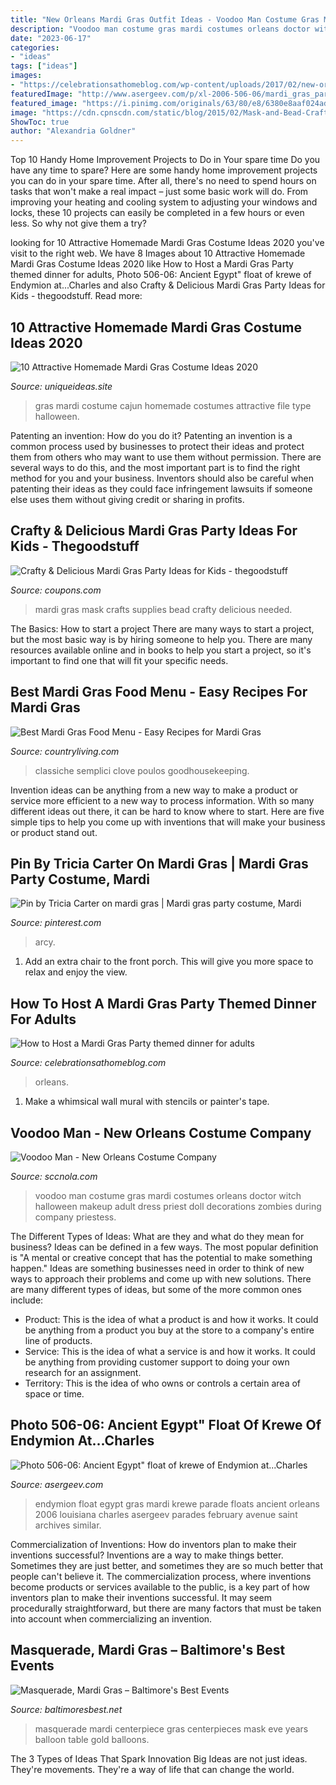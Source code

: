 ```yaml
---
title: "New Orleans Mardi Gras Outfit Ideas - Voodoo Man Costume Gras Mardi Costumes Orleans Doctor Witch Halloween Makeup Adult Dress Priest Doll Decorations Zombies During Company Priestess"
description: "Voodoo man costume gras mardi costumes orleans doctor witch halloween makeup adult dress priest doll decorations zombies during company priestess"
date: "2023-06-17"
categories:
- "ideas"
tags: ["ideas"]
images:
- "https://celebrationsathomeblog.com/wp-content/uploads/2017/02/new-orleans-theme-menu.jpg"
featuredImage: "http://www.asergeev.com/p/xl-2006-506-06/mardi_gras_parades-ancient_egypt_float_krewe_endymion.jpg"
featured_image: "https://i.pinimg.com/originals/63/80/e8/6380e8aaf024ad06963e8fb9a0c96510.png"
image: "https://cdn.cpnscdn.com/static/blog/2015/02/Mask-and-Bead-Crafts.jpg"
ShowToc: true
author: "Alexandria Goldner"
---
```



Top 10 Handy Home Improvement Projects to Do in Your spare time
Do you have any time to spare? Here are some handy home improvement projects you can do in your spare time. After all, there's no need to spend hours on tasks that won't make a real impact – just some basic work will do. From improving your heating and cooling system to adjusting your windows and locks, these 10 projects can easily be completed in a few hours or even less. So why not give them a try?

	

		
looking for 10 Attractive Homemade Mardi Gras Costume Ideas 2020 you've visit to the right web. We have 8 Images about 10 Attractive Homemade Mardi Gras Costume Ideas 2020 like How to Host a Mardi Gras Party themed dinner for adults, Photo 506-06: Ancient Egypt&quot; float of krewe of Endymion at...Charles and also Crafty &amp; Delicious Mardi Gras Party Ideas for Kids - thegoodstuff. Read more:
		
    
## 10 Attractive Homemade Mardi Gras Costume Ideas 2020

<img loading=lazy src="https://www.uniqueideas.site/wp-content/uploads/104-best-mardi-gras-costume-ideas-images-on-pinterest-wigs.jpg" onerror="this.onerror=null;this.src='https://tse1.mm.bing.net/th?id=OIP.tuscF_dMvV4c4hgiS4zjvAHaLJ&amp;pid=15.1';" alt="10 Attractive Homemade Mardi Gras Costume Ideas 2020">

_Source: uniqueideas.site_

>gras mardi costume cajun homemade costumes attractive file type halloween. 

	

Patenting an invention: How do you do it?
Patenting an invention is a common process used by businesses to protect their ideas and protect them from others who may want to use them without permission. There are several ways to do this, and the most important part is to find the right method for you and your business. Inventors should also be careful when patenting their ideas as they could face infringement lawsuits if someone else uses them without giving credit or sharing in profits.

    
## Crafty &amp; Delicious Mardi Gras Party Ideas For Kids - Thegoodstuff

<img loading=lazy src="https://cdn.cpnscdn.com/static/blog/2015/02/Mask-and-Bead-Crafts.jpg" onerror="this.onerror=null;this.src='https://tse1.mm.bing.net/th?id=OIP.K9iV951XqbKy4hN7OHkP9gHaE1&amp;pid=15.1';" alt="Crafty &amp; Delicious Mardi Gras Party Ideas for Kids - thegoodstuff">

_Source: coupons.com_

>mardi gras mask crafts supplies bead crafty delicious needed. 

	

The Basics: How to start a project
There are many ways to start a project, but the most basic way is by hiring someone to help you. There are many resources available online and in books to help you start a project, so it's important to find one that will fit your specific needs.

    
## Best Mardi Gras Food Menu - Easy Recipes For Mardi Gras

<img loading=lazy src="https://hips.hearstapps.com/hmg-prod.s3.amazonaws.com/images/garlic-glove-shrimp-1517853384.jpg?crop=1xw:1xh;center,top&amp;resize=768:*" onerror="this.onerror=null;this.src='https://tse4.mm.bing.net/th?id=OIP.bq_t2S2SPuXX9i63geiRLQHaLH&amp;pid=15.1';" alt="Best Mardi Gras Food Menu - Easy Recipes for Mardi Gras">

_Source: countryliving.com_

>classiche semplici clove poulos goodhousekeeping. 

	

Invention ideas can be anything from a new way to make a product or service more efficient to a new way to process information. With so many different ideas out there, it can be hard to know where to start. Here are five simple tips to help you come up with inventions that will make your business or product stand out.

    
## Pin By Tricia Carter On Mardi Gras | Mardi Gras Party Costume, Mardi

<img loading=lazy src="https://i.pinimg.com/originals/63/80/e8/6380e8aaf024ad06963e8fb9a0c96510.png" onerror="this.onerror=null;this.src='https://tse4.mm.bing.net/th?id=OIP.LP_P91QyVKwdh95mM6n65QHaNK&amp;pid=15.1';" alt="Pin by Tricia Carter on mardi gras | Mardi gras party costume, Mardi">

_Source: pinterest.com_

>arcy. 

	

1. Add an extra chair to the front porch. This will give you more space to relax and enjoy the view. 

    
## How To Host A Mardi Gras Party Themed Dinner For Adults

<img loading=lazy src="https://celebrationsathomeblog.com/wp-content/uploads/2017/02/new-orleans-theme-menu.jpg" onerror="this.onerror=null;this.src='https://tse1.mm.bing.net/th?id=OIP.oCXIoFUhM1ai7AuA1V-J3AHaLG&amp;pid=15.1';" alt="How to Host a Mardi Gras Party themed dinner for adults">

_Source: celebrationsathomeblog.com_

>orleans. 

	

1. Make a whimsical wall mural with stencils or painter's tape.

    
## Voodoo Man - New Orleans Costume Company

<img loading=lazy src="http://sccnola.com/wp-content/uploads/2014/06/voodooman.jpg" onerror="this.onerror=null;this.src='https://tse2.mm.bing.net/th?id=OIP.dpDfpgoPjb8a6hkuwcn28wHaKJ&amp;pid=15.1';" alt="Voodoo Man - New Orleans Costume Company">

_Source: sccnola.com_

>voodoo man costume gras mardi costumes orleans doctor witch halloween makeup adult dress priest doll decorations zombies during company priestess. 

	

The Different Types of Ideas: What are they and what do they mean for business?
Ideas can be defined in a few ways. The most popular definition is "A mental or creative concept that has the potential to make something happen." Ideas are something businesses need in order to think of new ways to approach their problems and come up with new solutions. 
There are many different types of ideas, but some of the more common ones include: 
- Product: This is the idea of what a product is and how it works. It could be anything from a product you buy at the store to a company's entire line of products. 
- Service: This is the idea of what a service is and how it works. It could be anything from providing customer support to doing your own research for an assignment. 
- Territory: This is the idea of who owns or controls a certain area of space or time.

    
## Photo 506-06: Ancient Egypt&quot; Float Of Krewe Of Endymion At...Charles

<img loading=lazy src="http://www.asergeev.com/p/xl-2006-506-06/mardi_gras_parades-ancient_egypt_float_krewe_endymion.jpg" onerror="this.onerror=null;this.src='https://tse3.mm.bing.net/th?id=OIP.FWuMT8b9UJmJTWKcUcBXHgHaE7&amp;pid=15.1';" alt="Photo 506-06: Ancient Egypt&quot; float of krewe of Endymion at...Charles">

_Source: asergeev.com_

>endymion float egypt gras mardi krewe parade floats ancient orleans 2006 louisiana charles asergeev parades february avenue saint archives similar. 

	

Commercialization of Inventions: How do inventors plan to make their inventions successful?
Inventions are a way to make things better. Sometimes they are just better, and sometimes they are so much better that people can't believe it. The commercialization process, where inventions become products or services available to the public, is a key part of how inventors plan to make their inventions successful. It may seem procedurally straightforward, but there are many factors that must be taken into account when commercializing an invention.

    
## Masquerade, Mardi Gras – Baltimore&#039;s Best Events

<img loading=lazy src="https://www.baltimoresbest.net/wp-content/uploads/2013/03/CP-Masquerade-Mardi-GrasMasquerade-New-Years-Eve-2007-141.jpg" onerror="this.onerror=null;this.src='https://tse3.mm.bing.net/th?id=OIP.KpMA-yxTWH7UYeUTTw-3CgHaJ4&amp;pid=15.1';" alt="Masquerade, Mardi Gras – Baltimore&#039;s Best Events">

_Source: baltimoresbest.net_

>masquerade mardi centerpiece gras centerpieces mask eve years balloon table gold balloons. 

	

The 3 Types of Ideas That Spark Innovation
Big Ideas are not just ideas. They're movements. They're a way of life that can change the world.

